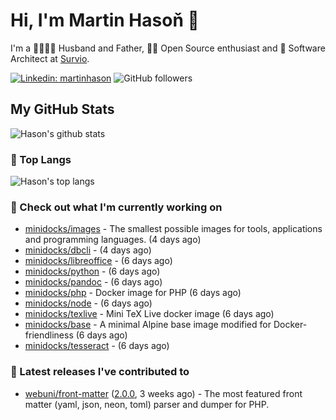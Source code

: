 # Hi, I'm Martin Hasoň 👋

I'm a 👨‍👩‍👧‍👦 Husband and Father, 🧑‍💻 Open Source enthusiast and 📐 Software Architect at [Survio](https://www.survio.com).

[![Linkedin: martinhason](https://img.shields.io/badge/-Martin%20Hasoň-blue?style=flat-square&logo=Linkedin&logoColor=white&link=https://www.linkedin.com/in/martinhason/)](https://www.linkedin.com/in/martinhason/)
![GitHub followers](https://img.shields.io/github/followers/hason?label=Follow&style=social)


## My GitHub Stats
![Hason's github stats](https://github-readme-stats.vercel.app/api?username=hason&show_icons=true&include_all_commits=true&theme=dracula&hide_border=true&hide_title=true)

### 💾 Top Langs
![Hason's top langs](https://github-readme-stats.vercel.app/api/top-langs/?username=hason&layout=compact&theme=dracula&hide_border=true&hide_title=true)

### 👷 Check out what I'm currently working on

- [minidocks/images](https://github.com/minidocks/images) - The smallest possible images for tools, applications and programming languages. (4 days ago)
- [minidocks/dbcli](https://github.com/minidocks/dbcli) -  (4 days ago)
- [minidocks/libreoffice](https://github.com/minidocks/libreoffice) -  (6 days ago)
- [minidocks/python](https://github.com/minidocks/python) -  (6 days ago)
- [minidocks/pandoc](https://github.com/minidocks/pandoc) -  (6 days ago)
- [minidocks/php](https://github.com/minidocks/php) - Docker image for PHP (6 days ago)
- [minidocks/node](https://github.com/minidocks/node) -  (6 days ago)
- [minidocks/texlive](https://github.com/minidocks/texlive) - Mini TeX Live docker image (6 days ago)
- [minidocks/base](https://github.com/minidocks/base) - A minimal Alpine base image modified for Docker-friendliness (6 days ago)
- [minidocks/tesseract](https://github.com/minidocks/tesseract) -  (6 days ago)

### 🔭 Latest releases I've contributed to

- [webuni/front-matter](https://github.com/webuni/front-matter) ([2.0.0](https://github.com/webuni/front-matter/releases/tag/2.0.0), 3 weeks ago) - The most featured front matter (yaml, json, neon, toml) parser and dumper for PHP.
